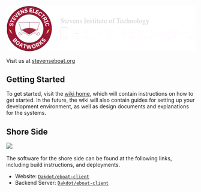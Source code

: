 
![](/_readme_imgs/logo.png)


Visit us at [stevenseboat.org](https://stevenseboat.org)

## Getting Started

To get started, visit the [wiki home](https://github.com/EmeraldWither/Stevens-Electric-Boatworks/wiki), which will contain instructions on how to get started. In the future, the wiki will also contain guides for setting up your development environment, as well as design documents and explanations for the systems. 

## Shore Side

![](https://raw.githubusercontent.com/EmeraldWither/Stevens-Electric-Boatworks/refs/heads/main/_readme_imgs/shore_ss.png)

The software for the shore side can be found at the following links, including build instructions, and deployments.

* Website: [`Dakdot/eboat-client`](https://github.com/Dakdot/eboat-client)
* Backend Server: [`Dakdot/eboat-client`](https://github.com/Dakdot/eboat-server)